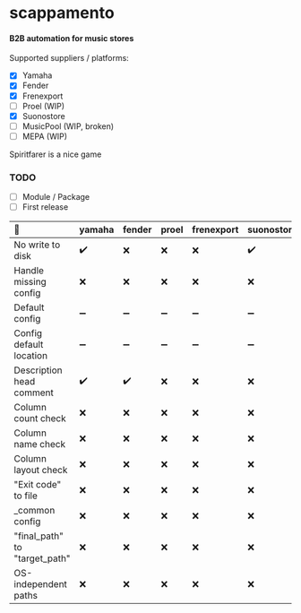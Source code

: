 # scappamento
#### B2B automation for music stores

Supported suppliers / platforms:
- [x] Yamaha
- [x] Fender
- [x] Frenexport
- [ ] Proel (WIP)
- [x] Suonostore
- [ ] MusicPool (WIP, broken)
- [ ] MEPA (WIP)

Spiritfarer is a nice game

### TODO
- [ ] Module / Package
- [ ] First release

| :broccoli:                    | yamaha             | fender             | proel              | frenexport         | suonostore         | musicpool          | mepa               | _common            |
|:------------------------------|:-------------------|:-------------------|:-------------------|:-------------------|:-------------------|:-------------------|:-------------------|:-------------------|
| No write to disk              | :heavy_check_mark: | :x:                | :x:                | :x:                | :heavy_check_mark: | :heavy_check_mark: | :x:                | :heavy_minus_sign: |
| Handle missing config         | :x:                | :x:                | :x:                | :x:                | :x:                | :x:                | :x:                | :x:                |
| Default config                | :heavy_minus_sign: | :heavy_minus_sign: | :heavy_minus_sign: | :heavy_minus_sign: | :heavy_minus_sign: | :heavy_minus_sign: | :heavy_minus_sign: | :x:                |
| Config default location       | :heavy_minus_sign: | :heavy_minus_sign: | :heavy_minus_sign: | :heavy_minus_sign: | :heavy_minus_sign: | :heavy_minus_sign: | :heavy_minus_sign: | :x:                |
| Description head comment      | :heavy_check_mark: | :heavy_check_mark: | :x:                | :x:                | :x:                | :heavy_check_mark: | :x:                | :heavy_check_mark: |
| Column count check            | :x:                | :x:                | :x:                | :x:                | :x:                | :x:                | :x:                | :heavy_minus_sign: |
| Column name check             | :x:                | :x:                | :x:                | :x:                | :x:                | :x:                | :x:                | :heavy_minus_sign: |
| Column layout check           | :x:                | :x:                | :x:                | :x:                | :x:                | :x:                | :x:                | :heavy_minus_sign: |
| "Exit code" to file           | :x:                | :x:                | :x:                | :x:                | :x:                | :x:                | :x:                | :heavy_minus_sign: |
| _common config                | :x:                | :x:                | :x:                | :x:                | :x:                | :x:                | :x:                | :heavy_minus_sign: |
| "final_path" to "target_path" | :x:                | :x:                | :x:                | :x:                | :x:                | :x:                | :x:                | :heavy_minus_sign: |
| OS-independent paths          | :x:                | :x:                | :x:                | :x:                | :x:                | :x:                | :x:                | :heavy_minus_sign: |
